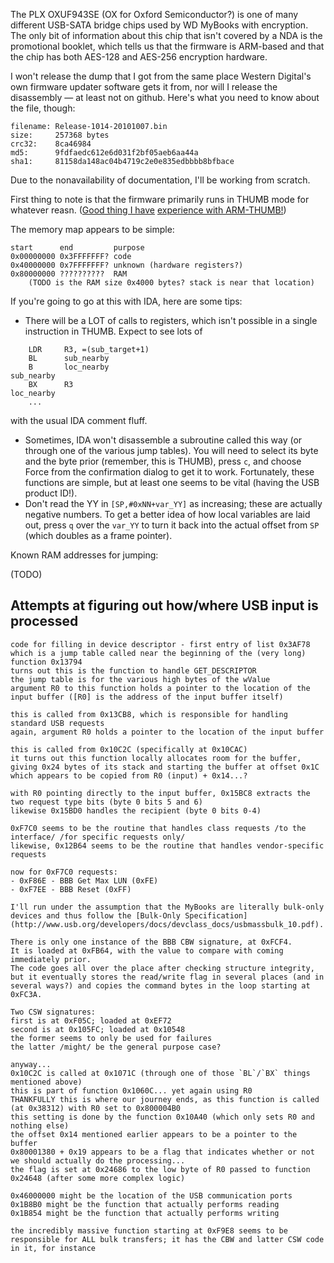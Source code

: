 The PLX OXUF943SE (OX for Oxford Semiconductor?) is one of many different USB-SATA bridge chips used by WD MyBooks with encryption. The only bit of information about this chip that isn't covered by a NDA is the promotional booklet, which tells us that the firmware is ARM-based and that the chip has both AES-128 and AES-256 encryption hardware.

I won't release the dump that I got from the same place Western Digital's own firmware updater software gets it from, nor will I release the disassembly — at least not on github. Here's what you need to know about the file, though:

```
filename: Release-1014-20101007.bin
size:     257368 bytes
crc32:    8ca46984
md5:      9fdfaedc612e6d031f2bf05aeb6aa44a
sha1:     81158da148ac04b4719c2e0e835edbbbb8bfbace
```

Due to the nonavailability of documentation, I'll be working from scratch.

First thing to note is that the firmware primarily runs in THUMB mode for whatever reasn. ([Good thing I have](https://github.com/andlabs/idapyscripts) [experience with ARM-THUMB!](https://github.com/andlabs/mmbnmapdump))

The memory map appears to be simple:

```
start      end         purpose
0x00000000 0x3FFFFFFF? code
0x40000000 0x7FFFFFFF? unknown (hardware registers?)
0x80000000 ??????????  RAM
	(TODO is the RAM size 0x4000 bytes? stack is near that location)
```

If you're going to go at this with IDA, here are some tips:

- There will be a LOT of calls to registers, which isn't possible in a single instruction in THUMB. Expect to see lots of
```
	LDR     R3, =(sub_target+1)
	BL      sub_nearby
	B       loc_nearby
sub_nearby
	BX      R3
loc_nearby
	...
```
with the usual IDA comment fluff.
- Sometimes, IDA won't disassemble a subroutine called this way (or through one of the various jump tables). You will need to select its byte and the byte prior (remember, this is THUMB), press `c`, and choose Force from the confirmation dialog to get it to work. Fortunately, these functions are simple, but at least one seems to be vital (having the USB product ID!).
- Don't read the YY in `[SP,#0xNN+var_YY]` as increasing; these are actually negative numbers. To get a better idea of how local variables are laid out, press `q` over the `var_YY` to turn it back into the actual offset from `SP` (which doubles as a frame pointer).

Known RAM addresses for jumping:

(TODO)

## Attempts at figuring out how/where USB input is processed

```
code for filling in device descriptor - first entry of list 0x3AF78
which is a jump table called near the beginning of the (very long) function 0x13794
turns out this is the function to handle GET_DESCRIPTOR
the jump table is for the various high bytes of the wValue
argument R0 to this function holds a pointer to the location of the input buffer ([R0] is the address of the input buffer itself)

this is called from 0x13CB8, which is responsible for handling standard USB requests
again, argument R0 holds a pointer to the location of the input buffer

this is called from 0x10C2C (specifically at 0x10CAC)
it turns out this function locally allocates room for the buffer, giving 0x24 bytes of its stack and starting the buffer at offset 0x1C
which appears to be copied from R0 (input) + 0x14...?

with R0 pointing directly to the input buffer, 0x15BC8 extracts the two request type bits (byte 0 bits 5 and 6)
likewise 0x15BD0 handles the recipient (byte 0 bits 0-4)

0xF7C0 seems to be the routine that handles class requests /to the interface/ /for specific requests only/
likewise, 0x12B64 seems to be the routine that handles vendor-specific requests

now for 0xF7C0 requests:
- 0xF86E - BBB Get Max LUN (0xFE)
- 0xF7EE - BBB Reset (0xFF)

I'll run under the assumption that the MyBooks are literally bulk-only devices and thus follow the [Bulk-Only Specification](http://www.usb.org/developers/docs/devclass_docs/usbmassbulk_10.pdf).

There is only one instance of the BBB CBW signature, at 0xFCF4.
It is loaded at 0xFB64, with the value to compare with coming immediately prior.
The code goes all over the place after checking structure integrity, but it eventually stores the read/write flag in several places (and in several ways?) and copies the command bytes in the loop starting at 0xFC3A.

Two CSW signatures:
first is at 0xF05C; loaded at 0xEF72
second is at 0x105FC; loaded at 0x10548
the former seems to only be used for failures
the latter /might/ be the general purpose case?

anyway...
0x10C2C is called at 0x1071C (through one of those `BL`/`BX` things mentioned above)
this is part of function 0x1060C... yet again using R0
THANKFULLY this is where our journey ends, as this function is called (at 0x38312) with R0 set to 0x800004B0
this setting is done by the function 0x10A40 (which only sets R0 and nothing else)
the offset 0x14 mentioned earlier appears to be a pointer to the buffer
0x80001380 + 0x19 appears to be a flag that indicates whether or not we should actually do the processing...
the flag is set at 0x24686 to the low byte of R0 passed to function 0x24648 (after some more complex logic)

0x46000000 might be the location of the USB communication ports
0x1B8B0 might be the function that actually performs reading
0x1B854 might be the function that actually performs writing

the incredibly massive function starting at 0xF9E8 seems to be responsible for ALL bulk transfers; it has the CBW and latter CSW code in it, for instance
```
